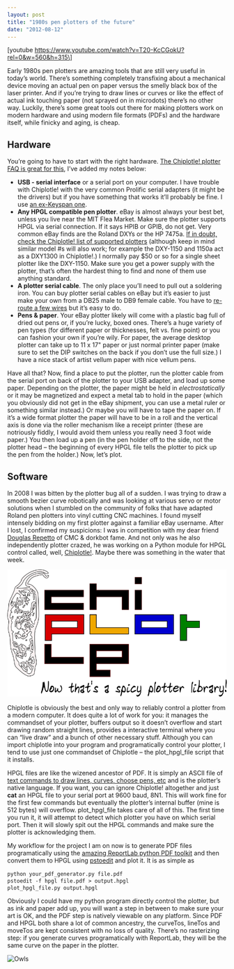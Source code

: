 ```yaml
---
layout: post
title: "1980s pen plotters of the future"
date: "2012-08-12"
---
```


\[youtube https://www.youtube.com/watch?v=T20-KcCGokU?rel=0&w=560&h=315\]

Early 1980s pen plotters are amazing tools that are still very useful in today’s world. There’s something completely transfixing about a mechanical device moving an actual pen on paper versus the smelly black box of the laser printer. And if you’re trying to draw lines or curves or like the effect of actual ink touching paper (not sprayed on in microdots) there’s no other way. Luckily, there’s some great tools out there for making plotters work on modern hardware and using modern file formats (PDFs) and the hardware itself, while finicky and aging, is cheap.

## Hardware

You’re going to have to start with the right hardware. [The Chiplotle! plotter FAQ is great for this](http://music.columbia.edu/cmc/chiplotle/plotter_FAQs.shtml), I’ve added my notes below:

- **USB - serial interface** or a serial port on your computer. I have trouble with Chiplotle! with the very common Prolific serial adapters (it might be the drivers) but if you have something that works it’ll probably be fine. I use [an ex-Keyspan one](http://www.tripplite.com/en/products/model.cfm?txtModelID=3914).
- **Any HPGL compatible pen plotter**. eBay is almost always your best bet, unless you live near the MIT Flea Market. Make sure the plotter supports HPGL via serial connection. If it says HPIB or GPIB, do not get. Very common eBay finds are the Roland DXYs or the HP 7475a. [If in doubt, check the Chiplotle! list of supported plotters](http://music.columbia.edu/cmc/chiplotle/manual/chapters/api/plotters.html) (although keep in mind similar model #s will also work; for example the DXY-1150 and 1150a act as a DXY1300 in Chiplotle!.) I normally pay $50 or so for a single sheet plotter like the DXY-1150. Make sure you get a power supply with the plotter, that’s often the hardest thing to find and none of them use anything standard.
- **A plotter serial cable**. The only place you’ll need to pull out a soldering iron. You can buy plotter serial cables on eBay but it’s easier to just make your own from a DB25 male to DB9 female cable. You have to [re-route a few wires](http://music.columbia.edu/cmc/chiplotle/plotter_cable.pdf) but it’s easy to do.
- **Pens & paper**. Your eBay plotter likely will come with a plastic bag full of dried out pens or, if you’re lucky, boxed ones. There’s a huge variety of pen types (for different paper or thicknesses, felt vs. fine point) or you can fashion your own if you’re wily. For paper, the average desktop plotter can take up to 11 x 17" paper or just normal printer paper (make sure to set the DIP switches on the back if you don’t use the full size.) I have a nice stack of artist vellum paper with nice vellum pens.

Have all that? Now, find a place to put the plotter, run the plotter cable from the serial port on back of the plotter to your USB adapter, and load up some paper. Depending on the plotter, the paper might be held in _electrostatically_ or it may be magnetized and expect a metal tab to hold in the paper (which you obviously did not get in the eBay shipment, you can use a metal ruler or something similar instead.) Or maybe you will have to tape the paper on. If it’s a wide format plotter the paper will have to be in a roll and the vertical axis is done via the roller mechanism like a receipt printer (these are notriously fiddly, I would avoid them unless you really need 3 foot wide paper.) You then load up a pen (in the pen holder off to the side, not the plotter head – the beginning of every HPGL file tells the plotter to pick up the pen from the holder.) Now, let’s plot.

## Software

In 2008 I was bitten by the plotter bug all of a sudden. I was trying to draw a smooth bezier curve robotically and was looking at various servo or motor solutions when I stumbled on the community of folks that have adapted Roland pen plotters into vinyl cutting CNC machines. I found myself intensely bidding on my first plotter against a familiar eBay username. After I lost, I confirmed my suspicions: I was in competition with my dear friend [Douglas Repetto](http://music.columbia.edu/~douglas/) of CMC & dorkbot fame. And not only was he also independently plotter crazed, he was working on a Python module for HPGL control called, well, [Chiplotle!](http://chiplotle.org). Maybe there was something in the water that week.

![Chiplotle!](/images/chiplotle_logo_2.png)

Chiplotle is obviously the best and only way to reliably control a plotter from a modern computer. It does quite a lot of work for you: it manages the commandset of your plotter, buffers output so it doesn’t overflow and start drawing random straight lines, provides a interactive terminal where you can “live draw” and a bunch of other necessary stuff. Although you can import chiplotle into your program and programatically control your plotter, I tend to use just one commandset of Chiplotle – the plot\_hpgl\_file script that it installs.

HPGL files are like the wizened ancestor of PDF. It is simply an ASCII file of [text commands to draw lines, curves, choose pens, etc](http://www.isoplotec.co.jp/HPGL/eHPGL.htm) and is the plotter’s native language. If you want, you can ignore Chiplotle! altogether and just **cat** an HPGL file to your serial port at 9600 baud, 8N1. This will work fine for the first few commands but eventually the plotter’s internal buffer (mine is 512 bytes) will overflow. plot\_hpgl\_file takes care of all of this. The first time you run it, it will attempt to detect which plotter you have on which serial port. Then it will slowly spit out the HPGL commands and make sure the plotter is acknowledging them.

My workflow for the project I am on now is to generate PDF files programatically using the [amazing ReportLab python PDF toolkit](http://www.reportlab.com/software/opensource/) and then convert them to HPGL using [pstoedit](http://www.pstoedit.net/) and plot it. It is as simple as

```
python your_pdf_generator.py file.pdf
pstoedit -f hpgl file.pdf > output.hpgl
plot_hpgl_file.py output.hpgl
```

Obviously I could have my python program directly control the plotter, but as ink and paper add up, you will want a step in between to make sure your art is OK, and the PDF step is natively viewable on any platform. Since PDF and HPGL both share a lot of common ancestry, the curveTos, lineTos and moveTos are kept consistent with no loss of quality. There’s no rasterizing step: if you generate curves programatically with ReportLab, they will be the same curve on the paper in the plotter.

![Owls](/images/20120812-kuqixaqy85n1f9iqgim7qu6egb.jpg)

